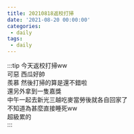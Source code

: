 ```yaml
---
title: 20210818返校打掃
date: '2021-08-20 00:00:00'
categories:
 - daily
tags:
 - daily
---
```



:::tip
今天返校打掃ww  
可惡 西瓜好帥  
羨慕
然後打掃的算是還不錯啦  
還另外拿到一隻嘉獎  
中午一起去新光三越吃麥當勞後就各自回家了  
不知道為甚麼直接睡死ww  
超級累的  
:::